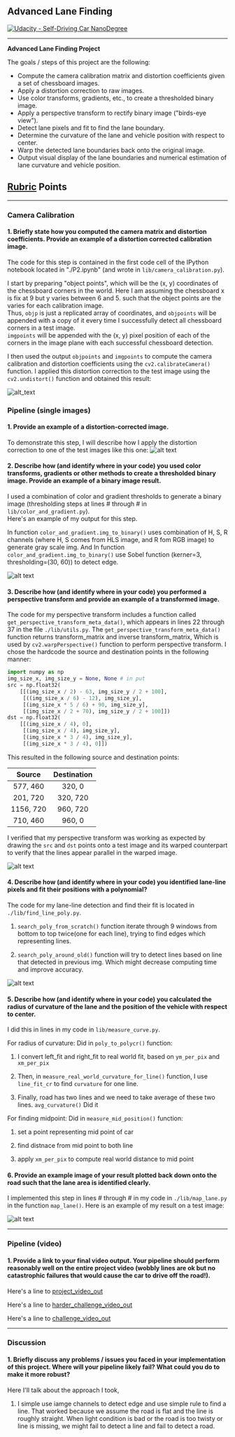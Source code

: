 ## Advanced Lane Finding
[![Udacity - Self-Driving Car NanoDegree](https://s3.amazonaws.com/udacity-sdc/github/shield-carnd.svg)](http://www.udacity.com/drive)

---

**Advanced Lane Finding Project**

The goals / steps of this project are the following:

* Compute the camera calibration matrix and distortion coefficients given 
a set of chessboard images.
* Apply a distortion correction to raw images.
* Use color transforms, gradients, etc., to create a thresholded binary image.
* Apply a perspective transform to rectify binary image ("birds-eye view").
* Detect lane pixels and fit to find the lane boundary.
* Determine the curvature of the lane and vehicle position with respect to center.
* Warp the detected lane boundaries back onto the original image.
* Output visual display of the lane boundaries and numerical estimation of 
lane curvature and vehicle position.

[compare_dist]: ./output_images/compare_dist.jpg
[undistort_img_road]: ./output_images/undistort_img_road.jpg
[bindary_img]: ./output_images/bindary_img.jpg
[transformed_img]: ./output_images/transformed_img.jpg
[search_poly_from_img]: ./output_images/search_poly_from_img.jpg
[example_output]: ./output_images/example_output.jpg

[project_video_out]: ./output_images/project_video_out.mp4
[harder_challenge_video_out]: ./output_images/harder_challenge_video_out.mp4
[challenge_video_out]: ./output_images/challenge_video_out.mp4

## [Rubric](https://review.udacity.com/#!/rubrics/571/view) Points

---

### Camera Calibration

#### 1. Briefly state how you computed the camera matrix and distortion coefficients. Provide an example of a distortion corrected calibration image.

The code for this step is contained in the first code cell of the IPython notebook located in 
"./P2.ipynb" (and wrote in `lib/camera_calibration.py`).  

I start by preparing "object points", which will be the (x, y) coordinates of the chessboard 
corners in the world. Here I am assuming the chessboard x is fix at 9 but y varies between 6 and 5. 
such that the object points are the varies for each calibration image.  
Thus, `objp` is just a replicated array of coordinates, and `objpoints` will be appended with 
a copy of it every time I successfully detect all chessboard corners in a test image.  
`imgpoints` will be appended with the (x, y) pixel position of each of the corners in the image
 plane with each successful chessboard detection.  

I then used the output `objpoints` and `imgpoints` to compute the camera calibration and distortion 
coefficients using the `cv2.calibrateCamera()` function.  I applied this distortion correction 
to the test image using the `cv2.undistort()` function and obtained this result: 

![alt_text][compare_dist]

### Pipeline (single images)

#### 1. Provide an example of a distortion-corrected image.

To demonstrate this step, I will describe how I apply the distortion correction to one of the test images like this one:
![alt text][undistort_img_road]

#### 2. Describe how (and identify where in your code) you used color transforms, gradients or other methods to create a thresholded binary image.  Provide an example of a binary image result.

I used a combination of color and gradient thresholds to generate a binary image 
(thresholding steps at lines # through # in `lib/color_and_gradient.py`).  
Here's an example of my output for this step.  

In function `color_and_gradient.img_to_binary()` uses combination of H, S, R channels 
(where H, S comes from HLS image, and R fom RGB image) to generate gray scale img. 
And In function `color_and_gradient.img_to_binary()` use Sobel function (kerner=3, thresholding=(30, 60)) 
to detect edge.

![alt text][bindary_img]

#### 3. Describe how (and identify where in your code) you performed a perspective transform and provide an example of a transformed image.

The code for my perspective transform includes a function called `get_perspective_transform_meta_data()`,
 which appears in lines 22 through 37 in the file `./lib/utils.py`. The `get_perspective_transform_meta_data()`
 function returns transform_matrix and inverse transform_matrix, Which is used by `cv2.warpPerspective()`
 function to perform perspective transform.
 I chose the hardcode the source and destination points in the following manner:

```python
import numpy as np
img_size_x, img_size_y = None, None # in put
src = np.float32(
    [[(img_size_x / 2) - 63, img_size_y / 2 + 100],
     [((img_size_x / 6) - 12), img_size_y],
     [(img_size_x * 5 / 6) + 90, img_size_y],
     [(img_size_x / 2 + 70), img_size_y / 2 + 100]])
dst = np.float32(
    [[(img_size_x / 4), 0],
     [(img_size_x / 4), img_size_y],
     [(img_size_x * 3 / 4), img_size_y],
     [(img_size_x * 3 / 4), 0]])
```

This resulted in the following source and destination points:

| Source	| Destination| 
|:---------:|:----------:| 
| 577, 460	| 320, 0	 | 
| 201, 720	| 320, 720	 | 
| 1156, 720	| 960, 720	 | 
| 710, 460	| 960, 0	 | 

I verified that my perspective transform was working as expected by drawing the `src` and `dst` points onto a test image and its warped counterpart to verify that the lines appear parallel in the warped image.

![alt text][transformed_img]

#### 4. Describe how (and identify where in your code) you identified lane-line pixels and fit their positions with a polynomial?


The code for my lane-line detection and find their fit is located in `./lib/find_line_poly.py`.

1. `search_poly_from_scratch()` function iterate through 9 windows from bottom to top twice(one for each line), trying to find 
edges which representing lines. 

2. `search_poly_around_old()` function will try to detect lines based on line that detected in previous img.
Which might decrease computing time and improve accuracy.


![alt text][search_poly_from_img]

#### 5. Describe how (and identify where in your code) you calculated the radius of curvature of the lane and the position of the vehicle with respect to center.

I did this in lines in my code in `lib/measure_curve.py`. 

For radius of curvature: Did in `poly_to_polycr()` function: 

1. I convert left_fit and right_fit to real world fit, based on `ym_per_pix` and `xm_per_pix`

2. Then, in `measure_real_world_curvature_for_line()` function, I use `line_fit_cr` to find `curvature` for one line.

3. Finally, road has two lines and we need to take average of these two lines. `avg_curvature()` Did it 

For finding midpoint: Did in `measure_mid_position()` function:

1. set a point representing mid point of car

2. find distnace from mid point to both line

3. apply `xm_per_pix` to compute real world distance to mid point 

#### 6. Provide an example image of your result plotted back down onto the road such that the lane area is identified clearly.

I implemented this step in lines # through # in my code in `./lib/map_lane.py` in the function `map_lane()`.  Here is an example of my result on a test image:

![alt text][example_output]

---

### Pipeline (video)

#### 1. Provide a link to your final video output.  Your pipeline should perform reasonably well on the entire project video (wobbly lines are ok but no catastrophic failures that would cause the car to drive off the road!).

Here's a line to [project_video_out]

Here's a line to [harder_challenge_video_out]

Here's a line to [challenge_video_out]

---

### Discussion

#### 1. Briefly discuss any problems / issues you faced in your implementation of this project.  Where will your pipeline likely fail?  What could you do to make it more robust?

Here I'll talk about the approach I took, 
1. I simple use iamge channels to detect edge and use simple rule to find a line.
That worked because we assume the road is flat and the line is roughly straight.
When light condition is bad or the road is too twisty or line is missing, we might fail to detect a line 
and fail to detect a road.
